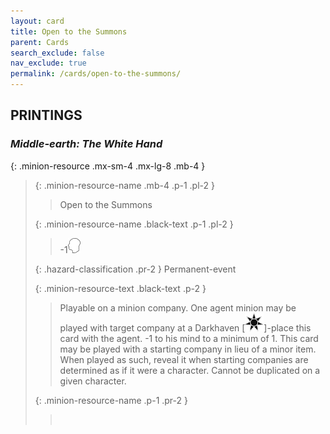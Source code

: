 ```yaml
---
layout: card
title: Open to the Summons
parent: Cards
search_exclude: false
nav_exclude: true
permalink: /cards/open-to-the-summons/
---
```


## PRINTINGS


### _Middle-earth: The White Hand_

{: .minion-resource .mx-sm-4 .mx-lg-8 .mb-4 }
> {: .minion-resource-name .mb-4 .p-1 .pl-2 }
> > <div class="hazard-mp"></div>
> > <div class="card-name">Open to the Summons</div>
>
> {: .minion-resource-name .black-text .p-1 .pl-2 }
> > -1![](/assets/images/mind.svg)
>
> {: .hazard-classification .pr-2 }
> Permanent-event
>
> {: .minion-resource-text .black-text .p-2 }
> > Playable on a minion company. One agent minion may be played with target company at a Darkhaven \[![](/assets/images/dark-haven.svg)]-place this card with the agent. -1 to his mind to a minimum of 1. This card may be played with a starting company in lieu of a minor item. When played as such, reveal it when starting companies are determined as if it were a character. Cannot be duplicated on a given character. 
> 
> {: .minion-resource-name .p-1 .pr-2 }
> > <div class="card-shield"></div>
> > <div class="card-corruption-white">&nbsp;</div>
